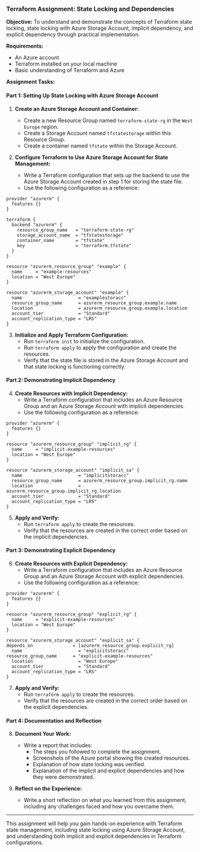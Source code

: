 ### Terraform Assignment: State Locking and Dependencies

**Objective:**
To understand and demonstrate the concepts of Terraform state locking, state locking with Azure Storage Account, implicit dependency, and explicit dependency through practical implementation.

**Requirements:**
- An Azure account
- Terraform installed on your local machine
- Basic understanding of Terraform and Azure

**Assignment Tasks:**

#### Part 1: Setting Up State Locking with Azure Storage Account

1. **Create an Azure Storage Account and Container:**
   - Create a new Resource Group named `terraform-state-rg` in the `West Europe` region.
   - Create a Storage Account named `tfstatestorage` within this Resource Group.
   - Create a container named `tfstate` within the Storage Account.

2. **Configure Terraform to Use Azure Storage Account for State Management:**
   - Write a Terraform configuration that sets up the backend to use the Azure Storage Account created in step 1 for storing the state file.
   - Use the following configuration as a reference:

```hcl
provider "azurerm" {
  features {}
}

terraform {
  backend "azurerm" {
    resource_group_name   = "terraform-state-rg"
    storage_account_name  = "tfstatestorage"
    container_name        = "tfstate"
    key                   = "terraform.tfstate"
  }
}

resource "azurerm_resource_group" "example" {
  name     = "example-resources"
  location = "West Europe"
}

resource "azurerm_storage_account" "example" {
  name                     = "examplestoracc"
  resource_group_name      = azurerm_resource_group.example.name
  location                 = azurerm_resource_group.example.location
  account_tier             = "Standard"
  account_replication_type = "LRS"
}
```

3. **Initialize and Apply Terraform Configuration:**
   - Run `terraform init` to initialize the configuration.
   - Run `terraform apply` to apply the configuration and create the resources.
   - Verify that the state file is stored in the Azure Storage Account and that state locking is functioning correctly.

#### Part 2: Demonstrating Implicit Dependency

4. **Create Resources with Implicit Dependency:**
   - Write a Terraform configuration that includes an Azure Resource Group and an Azure Storage Account with implicit dependencies.
   - Use the following configuration as a reference:

```hcl
provider "azurerm" {
  features {}
}

resource "azurerm_resource_group" "implicit_rg" {
  name     = "implicit-example-resources"
  location = "West Europe"
}

resource "azurerm_storage_account" "implicit_sa" {
  name                     = "implicitstoracc"
  resource_group_name      = azurerm_resource_group.implicit_rg.name
  location                 = azurerm_resource_group.implicit_rg.location
  account_tier             = "Standard"
  account_replication_type = "LRS"
}
```

5. **Apply and Verify:**
   - Run `terraform apply` to create the resources.
   - Verify that the resources are created in the correct order based on the implicit dependencies.

#### Part 3: Demonstrating Explicit Dependency

6. **Create Resources with Explicit Dependency:**
   - Write a Terraform configuration that includes an Azure Resource Group and an Azure Storage Account with explicit dependencies.
   - Use the following configuration as a reference:

```hcl
provider "azurerm" {
  features {}
}

resource "azurerm_resource_group" "explicit_rg" {
  name     = "explicit-example-resources"
  location = "West Europe"
}

resource "azurerm_storage_account" "explicit_sa" {
depends_on               = [azurerm_resource_group.explicit_rg]
  name                     = "explicitstoracc"
resource_group_name      = "explicit-example-resources"
  location                 = "West Europe"
  account_tier             = "Standard"
  account_replication_type = "LRS"
}
```

7. **Apply and Verify:**
   - Run `terraform apply` to create the resources.
   - Verify that the resources are created in the correct order based on the explicit dependencies.

#### Part 4: Documentation and Reflection

8. **Document Your Work:**
   - Write a report that includes:
     - The steps you followed to complete the assignment.
     - Screenshots of the Azure portal showing the created resources.
     - Explanation of how state locking was verified.
     - Explanation of the implicit and explicit dependencies and how they were demonstrated.

9. **Reflect on the Experience:**
   - Write a short reflection on what you learned from this assignment, including any challenges faced and how you overcame them.

---

This assignment will help you gain hands-on experience with Terraform state management, including state locking using Azure Storage Account, and understanding both implicit and explicit dependencies in Terraform configurations.
